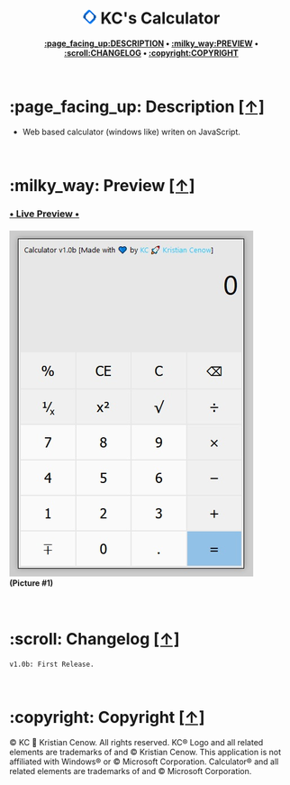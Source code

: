 <h1 align="center"><img src="https://raw.githubusercontent.com/kcenow/Storage/master/favicon.png" width="25px" height="25px"> KC's Calculator</h1>
<p align="center"><b><a href="#page_facing_up-description-">:page_facing_up:DESCRIPTION</a> • <a href="#milky_way-preview-">:milky_way:PREVIEW</a> • <a href="#scroll-changelog-">:scroll:CHANGELOG</a> • <a href="#copyright-copyright-">:copyright:COPYRIGHT</a></b></p>

<br />

<h1>:page_facing_up: Description <a href="#-kcs-calculator" title="Go to Navigation">[↑]</a></h1>

* Web based calculator (windows like) writen on JavaScript.

<br />

<h1>:milky_way: Preview <a href="#-kcs-calculator" title="Go to Navigation">[↑]</a></h1>

<h3><a href="https://kcenow.com/lab/calculator/" target="_blank">• Live Preview •</a></h3>

<h4><img src="https://raw.githubusercontent.com/kcenow/Calculator/main/Preview/Preview.jpg"><br />
(Picture #1)</h4>

<br />

<h1>:scroll: Changelog <a href="#-kcs-calculator" title="Go to Navigation">[↑]</a></h1>

```
v1.0b: First Release.
```

<br />

<h1>:copyright: Copyright <a href="#-kcs-calculator" title="Go to Navigation">[↑]</a></h1>
© KC &#128640; Kristian Cenow. All rights reserved. KC® Logo and all related elements are trademarks of and © Kristian Cenow. This application is not affiliated with Windows® or © Microsoft Corporation. Calculator® and all related elements are trademarks of and © Microsoft Corporation. 
